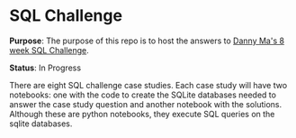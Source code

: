 # SQL Challenge

**Purpose**: The purpose of this repo is to host the answers to [Danny Ma's 8 week SQL Challenge](https://8weeksqlchallenge.com/getting-started/).

**Status**: In Progress

There are eight SQL challenge case studies. Each case study will have two notebooks: one with the code to create the SQLite databases needed to answer the case study question and another notebook with the solutions. Although these are python notebooks, they execute SQL queries on the sqlite databases.
